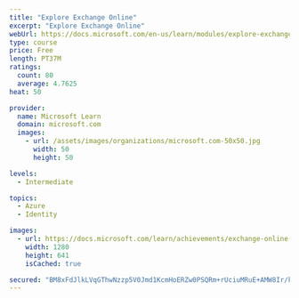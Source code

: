 ```yaml
---
title: "Explore Exchange Online"
excerpt: "Explore Exchange Online"
webUrl: https://docs.microsoft.com/en-us/learn/modules/explore-exchange-online/
type: course
price: Free
length: PT37M
ratings:
  count: 80
  average: 4.7625
heat: 50

provider:
  name: Microsoft Learn
  domain: microsoft.com
  images:
    - url: /assets/images/organizations/microsoft.com-50x50.jpg
      width: 50
      height: 50

levels:
  - Intermediate

topics:
  - Azure
  - Identity

images:
  - url: https://docs.microsoft.com/learn/achievements/exchange-online-explore-social.png
    width: 1280
    height: 641
    isCached: true

secured: "BM8xFdJlkLVqGThwNzzp5V0Jmd1KcmHoERZw0PSQRm+rUciuMRuE+AMW8Ir/ktMMpeyNZsS5CTuUYGtlJB2O45SV/ftQHY6Ipv18YtbqWbPe+l++iqsTaiMhQirXIaKFLmowXWp+mqgxK61/zUZPCo8IoifTF33Da++rIMU5oZSuOIrkRevxUZn+AeTyRG6S47X49N5QuklSyydnocOXdHaovzFHPk1vMTJoEvDZNOfdEOBh8VKx6Tl8TPBIGeGIgvUDrwj92gI8SpceI6IAVAkMTSFO8Sh+wXbNFjUJFVFX9LMR6sd7NgENDkIA9nW6huj/bQwNBEGiJkmVdC196JKp5UpF60XGfZ5Xxl2vsoBgUN998siw/FkXRLgDI+gzS5lzIDs5ocPgvaHNQ15q0Y7iT6bWGjvcegSciSa2M7k=;WFO7QG6nw0Mhx1QuFY/rJw=="
---
```


